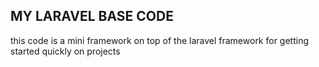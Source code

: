 ## MY LARAVEL BASE CODE

this code is a mini framework on top of the laravel framework for getting started quickly on projects